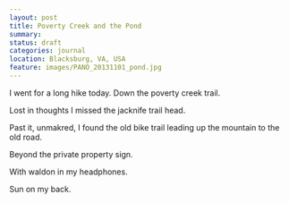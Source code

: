 ```yaml
---
layout: post
title: Poverty Creek and the Pond
summary:
status: draft
categories: journal
location: Blacksburg, VA, USA
feature: images/PANO_20131101_pond.jpg
---
```


I went for a long hike today. Down the poverty creek trail.

Lost in thoughts I missed the jacknife trail head.

Past it, unmakred, I found the old bike trail leading up the mountain to the old road.

Beyond the private property sign.

With waldon in my headphones.

Sun on my back.